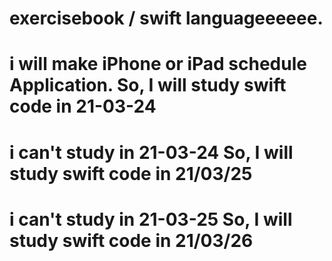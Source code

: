 # exercisebook / swift languageeeeee.

# i will make iPhone or iPad schedule Application. So, I will study swift code in 21-03-24
# i can't study in 21-03-24 So, I will study swift code in 21/03/25
# i can't study in 21-03-25 So, I will study swift code in 21/03/26
